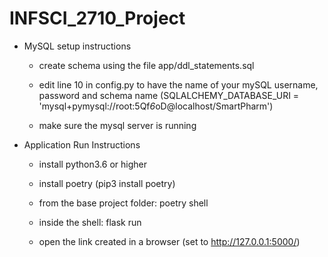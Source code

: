 # INFSCI_2710_Project
* MySQL setup instructions

  * create schema using the file app/ddl_statements.sql

  * edit line 10 in config.py to have the name of your mySQL username, password and schema name (SQLALCHEMY_DATABASE_URI = 'mysql+pymysql://root:5Qf*6*oD@localhost/SmartPharm')

  * make sure the mysql server is running

* Application Run Instructions

  * install python3.6 or higher

  * install poetry (pip3 install poetry)

  * from the base project folder: poetry shell

  * inside the shell: flask run

  * open the link created in a browser (set to http://127.0.0.1:5000/)
